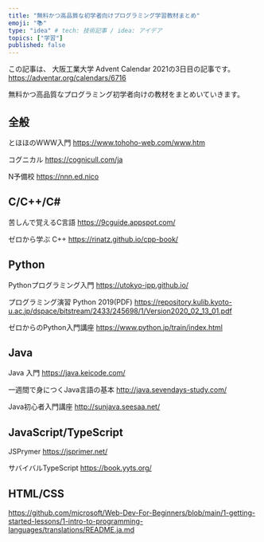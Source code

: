 ```yaml
---
title: "無料かつ高品質な初学者向けプログラミング学習教材まとめ"
emoji: "📚"
type: "idea" # tech: 技術記事 / idea: アイデア
topics: ["学習"]
published: false
---
```

この記事は、 大阪工業大学 Advent Calendar 2021の3日目の記事です。
https://adventar.org/calendars/6716

無料かつ高品質なプログラミング初学者向けの教材をまとめいていきます。

## 全般
とほほのWWW入門
https://www.tohoho-web.com/www.htm

コグニカル
https://cognicull.com/ja

N予備校
https://nnn.ed.nico

## C/C++/C#
苦しんで覚えるC言語
https://9cguide.appspot.com/

ゼロから学ぶ C++
https://rinatz.github.io/cpp-book/

## Python
Pythonプログラミング入門
https://utokyo-ipp.github.io/

プログラミング演習 Python 2019(PDF)
https://repository.kulib.kyoto-u.ac.jp/dspace/bitstream/2433/245698/1/Version2020_02_13_01.pdf

ゼロからのPython入門講座
https://www.python.jp/train/index.html

## Java
Java 入門
https://java.keicode.com/

一週間で身につくJava言語の基本
http://java.sevendays-study.com/

Java初心者入門講座
http://sunjava.seesaa.net/

## JavaScript/TypeScript
JSPrymer
https://jsprimer.net/

サバイバルTypeScript
https://book.yyts.org/

## HTML/CSS
https://github.com/microsoft/Web-Dev-For-Beginners/blob/main/1-getting-started-lessons/1-intro-to-programming-languages/translations/README.ja.md
